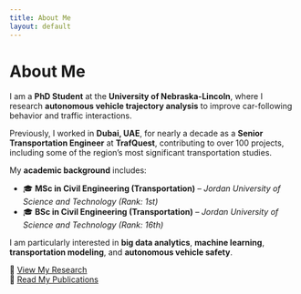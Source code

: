 ```yaml
---
title: About Me
layout: default
---
```


# About Me

I am a **PhD Student** at the **University of Nebraska-Lincoln**, where I research **autonomous vehicle trajectory analysis** to improve car-following behavior and traffic interactions.

Previously, I worked in **Dubai, UAE**, for nearly a decade as a **Senior Transportation Engineer** at **TrafQuest**, contributing to over 100 projects, including some of the region’s most significant transportation studies.

My **academic background** includes:
- 🎓 **MSc in Civil Engineering (Transportation)** – *Jordan University of Science and Technology (Rank: 1st)*
- 🎓 **BSc in Civil Engineering (Transportation)** – *Jordan University of Science and Technology (Rank: 16th)*

I am particularly interested in **big data analytics**, **machine learning**, **transportation modeling**, and **autonomous vehicle safety**.

📌 [View My Research](research.md)  
📌 [Read My Publications](publications.md)